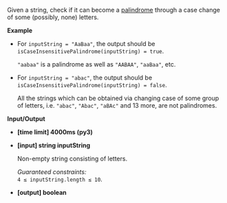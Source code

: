 <div class="markdown"><p>Given a string, check if it can become a <a href="keyword://palindrome">palindrome</a> through a case change of some (possibly, none) letters.</p>
<p><strong>Example</strong></p>
<ul>
<li>
<p>For <code>inputString = "AaBaa"</code>, the output should be<br>
<code>isCaseInsensitivePalindrome(inputString) = true</code>.</p>
<p><code>"aabaa"</code> is a palindrome as well as <code>"AABAA"</code>, <code>"aaBaa"</code>, etc.</p>
</li>
<li>
<p>For <code>inputString = "abac"</code>, the output should be<br>
<code>isCaseInsensitivePalindrome(inputString) = false</code>.</p>
<p>All the strings which can be obtained via changing case of some group of letters, i.e. <code>"abac"</code>, <code>"Abac"</code>, <code>"aBAc"</code> and 13 more, are not palindromes.</p>
</li>
</ul>
<p><strong>Input/Output</strong></p>
<ul>
<li><strong>[time limit] 4000ms (py3)</strong></li>
</ul>
<ul>
<li>
<p><strong>[input] string inputString</strong></p>
<p>Non-empty string consisting of letters.</p>
<p><em>Guaranteed constraints:</em><br>
<code>4 ≤ inputString.length ≤ 10</code>.</p>
</li>
<li>
<p><strong>[output] boolean</strong></p>
</li>
</ul>
</div>